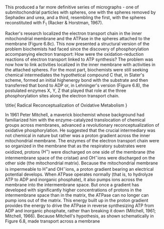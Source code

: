 This produced a far more definitive series of micrographs - one of submitochondrial particles with spheres, one with the spheres removed by Sephadex and urea, and a third, resembling the first, with the spheres reconstituted with $\mathrm{F}_{1}$ (Racker \& Horstman, 1967).

Racker's research localized the electron transport chain in the inner mitochondrial membrane and the ATPase in the spheres attached to the membrane (Figure 6.8c). This now presented a structural version of the problem biochemists had faced since the discovery of phosphorylation accompanying electron transport: How were the oxidation-reduction reactions of electron transport linked to ATP synthesis? The problem was now how to link activities localized in the inner membrane with activities in the attached spheres. For the most part, biochemists were still seeking chemical intermediates the hypothetical compound C that, in Slater's scheme, formed an initial highenergy bond with the substrate and then transferred that bond to ADP or, in Lehninger's version (Figure 6.8), the postulated enzymes X, Y, Z that played that role at the three phosphorylation sites along the electron transport chain.

\title{
Radical Reconceptualization of Oxidative Metabolism
}

In 1961 Peter Mitchell, a maverick biochemist whose background had familiarized him with the enzyme-catalyzed translocation of chemical groups across membranes, advanced a revolutionary reconceptualization of oxidative phosphorylation. He suggested that the crucial intermediary was not chemical in nature but rather was a proton gradient across the inner mitochondrial membrane. The enzymes of the electron transport chain were so organized in the membrane that as the respiratory substrates were oxidized, protons $\left(\mathrm{H}^{+}\right)$ were discharged on one side of the membrane (the intermembrane space of the cristae) and $\mathrm{OH}^{-}$ions were discharged on the other side (the mitochondrial matrix). Because the mitochondrial membrane is impermeable to $\mathrm{H}^{+}$and $\mathrm{OH}^{-}$ions, a proton gradient bearing an electrical potential develops. When ATPase operates normally (that is, to hydrolyze ATP to ADP and inorganic phosphate), it also pumps ions across the membrane into the intermembrane space. But once a gradient has developed with significantly higher concentrations of protons in the intermembrane space than in the matrix, the ATPase can no longer can pump ions out of the matrix. This energy built up in the proton gradient provides the energy to drive the ATPase in reverse synthesizing ATP from ADP and inorganic phosphate, rather than breaking it down (Mitchell, 1961; Mitchell, 1966). Because Mitchell's hypothesis, as shown schematically in Figure 6.8, made transport across a membrane